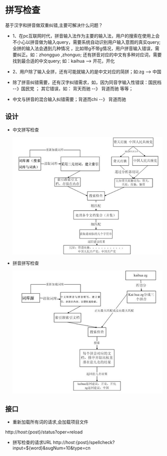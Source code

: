 # 拼写检查 

基于汉字和拼音做双重纠错,主要可解决什么问题？

* 1、在pc互联网时代，拼音输入法作为主要的输入法，用户的搜索在使用上会不小心以拼音做为输入query，需要系统自动识别用户输入意图的真实query;
  全拼的输入法会遇到几种情况 ，比如带g不带g情况，用户拼音输入错误，需要纠正。如：zhongguo ,zhonguo;
  还有拼音对应的中文有多种对应词，需要找到最合适的中文query; 如：kaihua  --> 开花，开化
* 2、用户除了输入全拼，还有可能就输入的是中文对应的简拼；如:zg  --> 中国

* 除了拼音纠错需要，还有汉字纠错需求，如，因为同音字输入性错误：国民档  --》国民党 ；
  其它错误，如： 背天而驰 --》 背道而驰 等等；
  
* 中文与拼音的混合输入纠错需要；背道而chi  --》 背道而驰 
   



## 设计
* 中文拼写检查

  ![图片](./spellcheck/docs/images/汉字_spell.jpg)

* 拼音拼写检查

  ![图片](./spellcheck/docs/images/pinyin_spell.jpg)

  
## 接口

 
* 重新加载所有词的请求,会加载项目文件

http://${host}:${post}/status?oper=reload


* 拼写检查的请求URL
http://${host}:${post}/spellcheck?input=${word}&sugNum=10&type=cn


